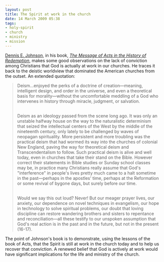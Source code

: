 ```yaml
---
layout: post
title: The Spirit at work in the church
date: 14 March 2009 05:38
tags:
- holy-spirit
- church
- ministry
- mission
---
```

[Dennis E. Johnson](http://www.wscal.edu/faculty/bios/johnson.php), in his book, *[The Message of Acts in the History of Redemption](http://www.amazon.com/Message-Acts-History-Redemption/dp/0875522351/ref=sr_1_2?ie=UTF8&s=books&qid=1237046416&sr=8-2)*, makes some good observations on the lack of conviction among Christians that God is actually at work in our churches. He traces it back to the deistic worldview that dominated the American churches from the outset. An extended quotation:

<blockquote>
Deism...enjoyed the perks of a doctrine of creation—meaning, intelligent design, and order in the universe, and even a theoretical basis for morality—without the uncomfortable meddling of a God who intervenes in history through miracle, judgment, or salvation.<br><br>

Deism as an ideology passed from the scene long ago. It was only an unstable halfway house on the way to the naturalistic determinism that seized the intellectual centers of the West by the middle of the nineteenth century, only lately to be challenged by waves of neopagan spirituality. More persistent and more troubling was the practical deism that had wormed its way into the churches of colonial New England, paving the way for theoretical deism and Transcendentalism to follow. Such practical deism is alive and well today, even in churches that take their stand on the Bible. However correct their statements in Bible studies or Sunday school classes may be, in practice many Christians really assume that God's "interference" in people's lives pretty much came to a halt sometime in the past—perhaps in the apostles' time, perhaps at the Reformation or some revival of bygone days, but surely before our time.<br><br>

Would we say this out loud? Never! But our meager prayer lives, our anxiety, our dependence on novel techniques in evangelism, our hope in technology to solve spiritual problems, our doubt that loving discipline can restore wandering brothers and sisters to repentance and reconciliation—all these testify to our unspoken assumption that God's real action is in the past and in the future, but not in the present (16-17).
</blockquote>

The point of Johnson's book is to demonstrate, using the lessons of the book of Acts, that the Spirit is still at work in the church today and to help us recover that conviction. A renewed belief that God is actively at work would have significant implications for the life and ministry of the church.
